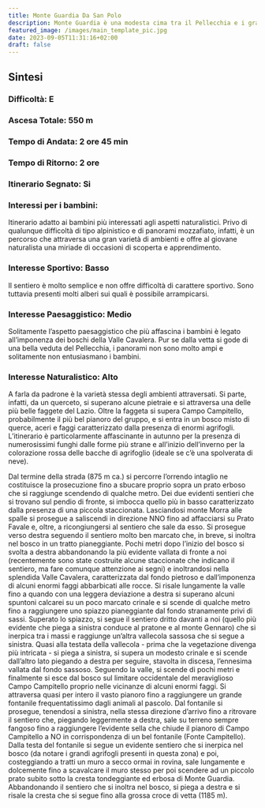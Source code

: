 ```yaml
---
title: Monte Guardia Da San Polo
description: Monte Guardia è una modesta cima tra il Pellecchia e i grandi pianori che caratterizzano l’area del monte Gennaro. La cima in se non offre attrattive particolari per i bambini ma l’ambientazione del tragitto, tra faggete secolari e ampi prati non può non entusiasmarli.
featured_image: /images/main_template_pic.jpg
date: 2023-09-05T11:31:16+02:00
draft: false
---
```



## Sintesi
### Difficoltà: E
### Ascesa Totale: 550 m
### Tempo di Andata: 2 ore 45 min
### Tempo di Ritorno: 2 ore
### Itinerario Segnato: Si
### Interessi per i bambini:
 Itinerario adatto ai bambini più interessati agli aspetti naturalistici. Privo di qualunque difficoltà di tipo alpinistico e di panorami mozzafiato, infatti, è un percorso che attraversa una gran varietà di ambienti e offre al giovane naturalista una miriade di occasioni di scoperta e apprendimento.
### Interesse Sportivo: Basso
Il sentiero è molto semplice e non offre difficoltà di carattere sportivo. Sono tuttavia presenti molti alberi sui quali è possibile arrampicarsi.

### Interesse Paesaggistico: Medio
Solitamente l’aspetto paesaggistico che più affascina i bambini è legato all’imponenza dei boschi della Valle Cavalera. Pur se dalla vetta si gode di una bella veduta del Pellecchia, i panorami non sono molto ampi e solitamente non entusiasmano i bambini.

### Interesse Naturalistico: Alto
A farla da padrone è la varietà stessa degli ambienti attraversati. Si parte, infatti, da un querceto, si superano alcune pietraie e si attraversa una delle più belle faggete del Lazio. Oltre la faggeta si supera Campo Campitello, probabilmente il più bel pianoro del gruppo, e si entra in un bosco misto di querce, aceri e faggi caratterizzato dalla presenza di enormi agrifogli.
L’itinerario è particolarmente affascinante in autunno per la presenza di numerosissimi funghi dalle forme più strane e all’inizio dell’inverno per la colorazione rossa delle bacche di agrifoglio (ideale se c’è una spolverata di neve).

Dal termine della strada (875 m ca.) si percorre l’orrendo intaglio ne costituisce la prosecuzione fino a sbucare proprio sopra un prato erboso che si raggiunge scendendo di qualche metro. Dei due evidenti sentieri che si trovano sul pendio di fronte, si imbocca quello più in basso caratterizzato dalla presenza di una piccola staccionata. Lasciandosi monte Morra alle spalle si prosegue a saliscendi in direzione NNO fino ad affacciarsi su Prato Favale e, oltre, a ricongiungersi al sentiero che sale da esso.
Si prosegue verso destra seguendo il sentiero molto ben marcato che, in breve,  si inoltra nel bosco in un tratto pianeggiante.
Pochi metri dopo l’inizio del bosco si svolta a destra abbandonando la più evidente vallata di fronte a noi (recentemente sono state costruite alcune staccionate che indicano il sentiero, ma fare comunque attenzione ai segni) e inoltrandosi nella splendida Valle Cavalera, caratterizzata dal fondo pietroso e dall’imponenza di alcuni enormi faggi abbarbicati alle rocce.
Si risale lungamente la valle fino a quando con una leggera deviazione a destra si superano alcuni spuntoni calcarei su un poco marcato crinale e si scende di qualche metro fino a raggiungere uno spiazzo pianeggiante dal fondo stranamente privi di sassi.
Superato lo spiazzo, si segue il sentiero dritto davanti a noi (quello più evidente  che piega a sinistra conduce al pratone e al monte Gennaro) che si inerpica tra i massi e raggiunge un’altra vallecola sassosa che si segue a sinistra. Quasi alla testata della vallecola - prima che la vegetazione divenga più intricata - si piega a sinistra, si supera un modesto crinale e si scende dall’altro lato piegando a destra per seguire, stavolta in discesa, l’ennesima vallata dal fondo sassoso.
Seguendo la valle, si scende di pochi metri e finalmente si esce dal bosco sul limitare occidentale del meraviglioso Campo Campitello proprio nelle vicinanze di alcuni enormi faggi.
Si attraversa quasi per intero il vasto pianoro fino a raggiungere un grande fontanile frequentatissimo dagli animali al pascolo.
Dal fontanile si prosegue, tenendosi a sinistra, nella stessa direzione d’arrivo fino a ritrovare il sentiero che, piegando leggermente a destra, sale su terreno sempre fangoso fino a raggiungere l’evidente sella che chiude il pianoro di Campo Campitello a NO in corrispondenza di un bel fontanile (Fonte Campitello).
Dalla testa del fontanile si segue un evidente sentiero che si inerpica nel bosco (da notare i grandi agrifogli presenti in questa zona) e poi, costeggiando a tratti un muro a secco ormai in rovina,  sale lungamente e dolcemente fino a scavalcare il muro stesso per poi scendere ad un piccolo prato subito sotto la cresta tondeggiante ed erbosa di Monte Guardia.
Abbandonando il sentiero che si inoltra nel bosco, si piega a destra e si risale la cresta che si segue fino alla grossa croce di vetta (1185 m).



